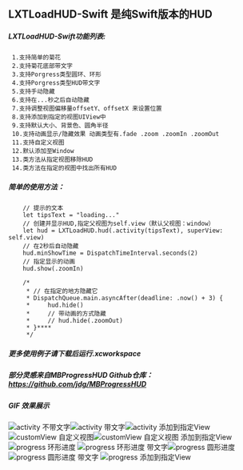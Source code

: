 
## LXTLoadHUD-Swift 是纯Swift版本的HUD
 ##### LXTLoadHUD-Swift功能列表:
     1.支持简单的菊花 
     2.支持菊花底部带文字
     3.支持Porgress类型圆环、环形
     4.支持Porgress类型HUD带文字
     5.支持手动隐藏
     6.支持在...秒之后自动隐藏
     7.支持调整视图偏移量offsetY、offsetX 来设置位置
     8.支持添加到指定的视图UIView中
     9.支持默认大小、背景色、圆角半径
     10.支持动画显示/隐藏效果 动画类型有.fade .zoom .zoomIn .zoomOut
     11.支持自定义视图
     12.默认添加至Window
     13.类方法从指定视图移除HUD
     14.类方法在指定的视图中找出所有HUD
 ##### 简单的使用方法：
        // 提示的文本
        let tipsText = "loading..."
        // 创建并显示HUD,指定父视图为self.view（默认父视图：window）
        let hud = LXTLoadHUD.hud(.activity(tipsText), superView: self.view)
        // 在2秒后自动隐藏
        hud.minShowTime = DispatchTimeInterval.seconds(2)
        // 指定显示的动画
        hud.show(.zoomIn)
        
        /*
         * // 在指定的地方隐藏它
         * DispatchQueue.main.asyncAfter(deadline: .now() + 3) {
         *     hud.hide()
         *     // 带动画的方式隐藏
         *     // hud.hide(.zoomOut)
         * }****
         */
##### 更多使用例子请下载后运行.xcworkspace
##### 部分灵感来自MBProgressHUD Github仓库：https://github.com/jdg/MBProgressHUD

##### GIF 效果展示
![activity 不带文字](https://tva1.sinaimg.cn/large/e6c9d24egy1h2tu581h4vg209o0ledk5.gif)![activity 带文字](https://tva1.sinaimg.cn/large/e6c9d24egy1h2tu57u1hkg209o0leq89.gif)![activity 添加到指定View](https://tva1.sinaimg.cn/large/e6c9d24egy1h2tu57g0ybg209o0le79o.gif)
![customView 自定义视图](https://tva1.sinaimg.cn/large/e6c9d24egy1h2tu56r889g209o0leaf2.gif)![customView 自定义视图 添加到指定View](https://tva1.sinaimg.cn/large/e6c9d24egy1h2tu56gdh7g209o0legqs.gif)![progress 环形进度](https://tva1.sinaimg.cn/large/e6c9d24egy1h2tu5664h2g209o0len4y.gif)
![progress 环形进度 带文字](https://tva1.sinaimg.cn/large/e6c9d24egy1h2tu55biphg209o0leqb1.gif)![progress 圆形进度](https://tva1.sinaimg.cn/large/e6c9d24egy1h2tu54zjfkg209o0leahp.gif)![progress 圆形进度 带文字](https://tva1.sinaimg.cn/large/e6c9d24egy1h2tu54s8r9g209o0lewn0.gif)
![progress 添加到指定View](https://tva1.sinaimg.cn/large/e6c9d24egy1h2tu54h6cqg209o0lednu.gif)





